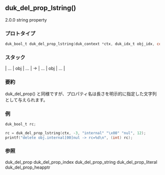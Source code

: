 ## duk_del_prop_lstring() 

2.0.0 string property

### プロトタイプ

```c
duk_bool_t duk_del_prop_lstring(duk_context *ctx, duk_idx_t obj_idx, const char *key, duk_size_t key_len);
```

### スタック

| ... | obj | ... | -> | ... | obj | ... |

### 要約

duk_del_prop() と同様ですが、プロパティ名は長さを明示的に指定した文字列として与えられます。


### 例

```c
duk_bool_t rc;

rc = duk_del_prop_lstring(ctx, -3, "internal" "\x00" "nul", 12);
printf("delete obj.internal[00]nul -> rc=%d\n", (int) rc);
```

### 参照

duk_del_prop
duk_del_prop_index
duk_del_prop_string
duk_del_prop_literal
duk_del_prop_heapptr
